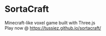 # SortaCraft
Minecraft-like voxel game built with Three.js  
Play now @ https://tussiez.github.io/sortacraft/  
